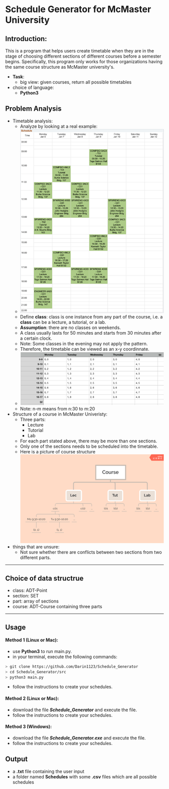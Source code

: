# Schedule Generator for McMaster University 
## Introduction:
This is a program that helps users create timetable when they are in the stage of choosing different sections of different courses before a semester begins. Specifically, this program only works for those organizations having the same course structure as McMaster university's.

   - **Task**: 
      - big view: given courses, return all possible timetables  
   - choice of language: 
      - **Python3**

## Problem Analysis
   - Timetable analysis:
      - Analyze by looking at a real example:
      - ![avatar](md_img/schedule_example.png)
      - Define **class**: class is one instance from any part of the course, i.e. a **class** can be a lecture, a tutorial, or a lab.
      - **Assumption**: there are no classes on weekends.
      - A class usually lasts for 50 minutes and starts from 30 minutes after a certain clock.
      - Note: Some classes in the evening may not apply the pattern.
      - Therefore, the timetable can be viewed as an x-y coordinnate.
      - ![avatar](md_img/coordinate_table.png)
      - Note: n-m means from n:30 to m:20
   - Structure of a course in McMaster Univeristy:
      - Three parts:
         - Lecture
         - Tutorial
         - Lab
      - For each part stated above, there may be more than one sections. 
      - Only one of the sections needs to be scheduled into the timetable.
      - Here is a picture of course structure![avatar](md_img/course_structure.png)
   - things that are unsure:
      - Not sure whether there are conflicts between two sections from two different parts.
---------
## Choice of data structrue
   - class: ADT-Point
   - section: SET
   - part: array of sections
   - course: ADT-Course containing three parts
---------
## Usage
#### Method 1 (Linux or Mac):
   - use **Python3** to run main.py.
   - in your terminal, execute the following commands:
   ```bash
   > git clone https://github.com/Darin1123/Schedule_Generator
   > cd Schedule_Generator/src
   > python3 main.py
   ```
   - follow the instructions to create your schedules.
#### Method 2 (Linux or Mac):
   - download the file **_Schedule_Generator_** and execute the file.
   - follow the instructions to create your schedules.
#### Method 3 (Windows):
   - download the file **_Schedule_Generator.exe_** and execute the file.
   - follow the instructions to create your schedules.
## Output
   - a **.txt** file containing the user input
   - a folder named **Schedules** with some **.csv** files which are all possible schedules
